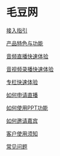 # 毛豆网

[接入指引](./docs/manual/guide.md)

[产品特色与功能](./docs/quickstart/features.md)

[音频直播快速体验](./docs/quickstart/intro-live.md)

[音视频录播快速体验](./docs/quickstart/intro-audio.md)

[专栏快速体验](./docs/quickstart/intro-column.md)

[如何申请直播](./docs/manual/how-to-apply-live.md)

[如何使用PPT功能](./docs/manual/how-to-use-PPT.md)

[如何邀请嘉宾](./docs/manual/how-to-invite.md)

[客户使用须知](./docs/custom/README.md)

[常见问题](./docs/faq/README.md)

<!-- [开发者文档](开发者文档.md)
[网站用户手册](网站用户手册.md)

[音频直播快速体验](音频直播快速体验.md) -->

<!--
直播互动

创建音频课

创建视频课

手机直播流程

创建专栏

分销

设置后台

设置微信

关于我们
 -->

